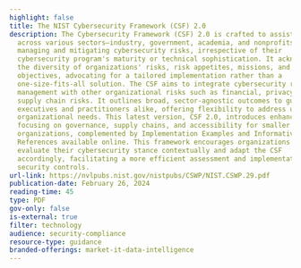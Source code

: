```yaml
---
highlight: false
title: The NIST Cybersecurity Framework (CSF) 2.0
description: The Cybersecurity Framework (CSF) 2.0 is crafted to assist entities
  across various sectors—industry, government, academia, and nonprofits—in
  managing and mitigating cybersecurity risks, irrespective of their
  cybersecurity program's maturity or technical sophistication. It acknowledges
  the diversity of organizations' risks, risk appetites, missions, and
  objectives, advocating for a tailored implementation rather than a
  one-size-fits-all solution. The CSF aims to integrate cybersecurity risk
  management with other organizational risks such as financial, privacy, and
  supply chain risks. It outlines broad, sector-agnostic outcomes to guide
  executives and practitioners alike, offering flexibility to address unique
  organizational needs. This latest version, CSF 2.0, introduces enhancements
  focusing on governance, supply chains, and accessibility for smaller
  organizations, complemented by Implementation Examples and Informative
  References available online. This framework encourages organizations to
  evaluate their cybersecurity stance contextually and adapt the CSF
  accordingly, facilitating a more efficient assessment and implementation of
  security controls.
url-link: https://nvlpubs.nist.gov/nistpubs/CSWP/NIST.CSWP.29.pdf
publication-date: February 26, 2024
reading-time: 45
type: PDF
gov-only: false
is-external: true
filter: technology
audience: security-compliance
resource-type: guidance
branded-offerings: market-it-data-intelligence
---
```

